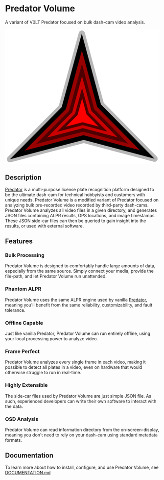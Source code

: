 # Predator Volume

A variant of V0LT Predator focused on bulk dash-cam video analysis.

![Predator Volume logo](assets/images/branding/Logo.png)


## Description

[Predator](https://v0lttech.com/predator.php) is a multi-purpose license plate recognition platform designed to be the ultimate dash-cam for technical hobbyists and customers with unique needs. Predator Volume is a modified variant of Predator focused on analyzing bulk pre-recorded video recorded by third-party dash-cams. Predator Volume analyzes all video files in a given directory, and generates JSON files containing ALPR results, GPS locations, and image timestamps. These JSON side-car files can then be queried to gain insight into the results, or used with external software.


## Features

### Bulk Processing

Predator Volume is designed to comfortably handle large amounts of data, especially from the same source. Simply connect your media, provide the file-path, and let Predator Volume run unattended.

### Phantom ALPR

Predator Volume uses the same ALPR engine used by vanilla [Predator](https://v0lttech.com/predator.php), meaning you'll benefit from the same reliability, customizability, and fault tolerance.

### Offline Capable

Just like vanilla Predator, Predator Volume can run entirely offline, using your local processing power to analyze video.

### Frame Perfect

Predator Volume analyzes every single frame in each video, making it possible to detect all plates in a video, even on hardware that would otherwise struggle to run in real-time.

### Highly Extensible

The side-car files used by Predator Volume are just simple JSON file. As such, experienced developers can write their own software to interact with the data.

### OSD Analysis

Predator Volume can read information directory from the on-screen-display, meaning you don't need to rely on your dash-cam using standard metadata formats.


## Documentation

To learn more about how to install, configure, and use Predator Volume, see [DOCUMENTATION.md](DOCUMENTATION.md)
